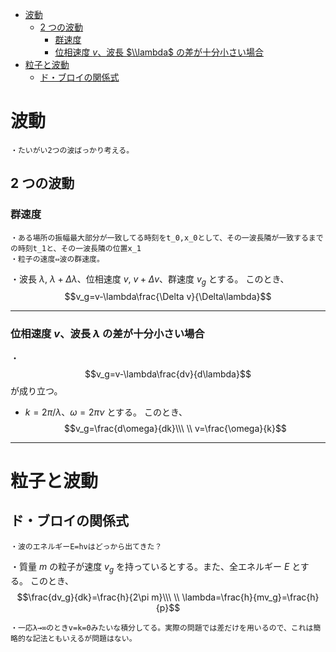 
- [波動](#波動)
  - [$2$ つの波動](#2-つの波動)
    - [群速度](#群速度)
    - [位相速度 $v$、波長 $\\lambda$ の差が十分小さい場合](#位相速度-v波長-lambda-の差が十分小さい場合)
- [粒子と波動](#粒子と波動)
  - [ド・ブロイの関係式](#ドブロイの関係式)


# 波動

    ・たいがい2つの波ばっかり考える。

## $2$ つの波動

### 群速度

    ・ある場所の振幅最大部分が一致してる時刻をt_0,x_0として、その一波長隣が一致するまでの時刻t_1と、その一波長隣の位置x_1
    ・粒子の速度⇔波の群速度。

・波長 $\lambda,\ \lambda+\Delta\lambda$、位相速度 $v,\ v+\Delta v$、群速度 $v_g$ とする。
このとき、$$v_g=v-\lambda\frac{\Delta v}{\Delta\lambda}$$

---


### 位相速度 $v$、波長 $\lambda$ の差が十分小さい場合

・$$v_g=v-\lambda\frac{dv}{d\lambda}$$が成り立つ。

- $k=2\pi/\lambda$、$\omega=2\pi\nu$ とする。
このとき、
$$v_g=\frac{d\omega}{dk}\\\ \\
v=\frac{\omega}{k}$$

---

# 粒子と波動

## ド・ブロイの関係式

    ・波のエネルギーE=hνはどっから出てきた？

・質量 $m$ の粒子が速度 $v_g$ を持っているとする。また、全エネルギー $E$ とする。
このとき、
$$\frac{dv_g}{dk}=\frac{h}{2\pi m}\\\ \\
\lambda=\frac{h}{mv_g}=\frac{h}{p}$$

    ・一応λ→∞のときv=k=0みたいな積分してる。実際の問題では差だけを用いるので、これは簡略的な記法ともいえるが問題はない。


